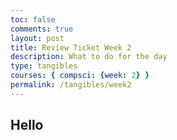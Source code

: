 ```yaml
---
toc: false
comments: true
layout: post
title: Review Ticket Week 2
description: What to do for the day
type: tangibles
courses: { compsci: {week: 2} }
permalink: /tangibles/week2
---
```


## Hello